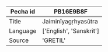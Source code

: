 |Pecha id | PB16E9B8F
| --- | --- 
|Title | Jaiminīyagṛhyasūtra 
|Language | ['English', 'Sanskrit']
|Source | 'GRETIL'